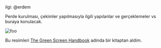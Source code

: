 ilgi: @erdem

Perde kurulması, çekimler yapılmasıyla ilgili yapılanlar ve gerçeklemeler vs buraya konulacak.

![foo](http://github.com/19bal/gait/raw/master/3-perde/croma1.png)

Bu resimleri [The Green Screen Handbook] adinda bir kitaptan aldim.

[The Green Screen Handbook]: http://www.mediafire.com/?0krn25mznxm

